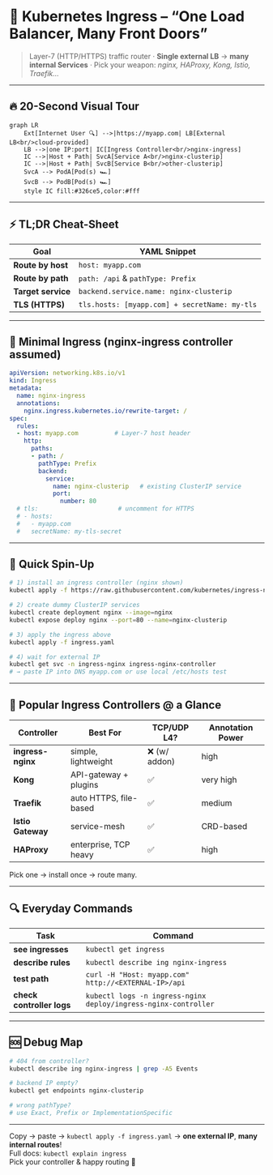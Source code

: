 # 🚪 Kubernetes Ingress – “One Load Balancer, Many Front Doors”  
> Layer-7 (HTTP/HTTPS) traffic router · **Single external LB** → **many internal Services** · Pick your weapon: *nginx, HAProxy, Kong, Istio, Traefik…*

---

## 🔥 20-Second Visual Tour
```mermaid
graph LR
    Ext[Internet User 🔍] -->|https://myapp.com| LB[External LB<br/>cloud-provided]
    LB -->|one IP:port| IC[Ingress Controller<br/>nginx-ingress]
    IC -->|Host + Path| SvcA[Service A<br/>nginx-clusterip]
    IC -->|Host + Path| SvcB[Service B<br/>other-clusterip]
    SvcA --> PodA[Pod(s) 🏎️]
    SvcB --> PodB[Pod(s) 🏎️]
    style IC fill:#326ce5,color:#fff
```

---

## ⚡ TL;DR Cheat-Sheet
| Goal | YAML Snippet |
|------|--------------|
| **Route by host** | `host: myapp.com` |
| **Route by path** | `path: /api` & `pathType: Prefix` |
| **Target service** | `backend.service.name: nginx-clusterip` |
| **TLS (HTTPS)** | `tls.hosts: [myapp.com] + secretName: my-tls` |

---

## 📄 Minimal Ingress (nginx-ingress controller assumed)
```yaml
apiVersion: networking.k8s.io/v1
kind: Ingress
metadata:
  name: nginx-ingress
  annotations:
    nginx.ingress.kubernetes.io/rewrite-target: /
spec:
  rules:
  - host: myapp.com          # Layer-7 host header
    http:
      paths:
      - path: /
        pathType: Prefix
        backend:
          service:
            name: nginx-clusterip   # existing ClusterIP service
            port:
              number: 80
  # tls:                      # uncomment for HTTPS
  # - hosts:
  #   - myapp.com
  #   secretName: my-tls-secret
```

---

## 🚀 Quick Spin-Up
```bash
# 1) install an ingress controller (nginx shown)
kubectl apply -f https://raw.githubusercontent.com/kubernetes/ingress-nginx/controller-v1.10.0/deploy/static/provider/cloud/deploy.yaml

# 2) create dummy ClusterIP services
kubectl create deployment nginx --image=nginx
kubectl expose deploy nginx --port=80 --name=nginx-clusterip

# 3) apply the ingress above
kubectl apply -f ingress.yaml

# 4) wait for external IP
kubectl get svc -n ingress-nginx ingress-nginx-controller
# → paste IP into DNS myapp.com or use local /etc/hosts test
```

---

## 🎯 Popular Ingress Controllers @ a Glance
| Controller | Best For | TCP/UDP L4? | Annotation Power |
|------------|----------|-------------|------------------|
| **ingress-nginx** | simple, lightweight | ❌ (w/ addon) | high |
| **Kong** | API-gateway + plugins | ✅ | very high |
| **Traefik** | auto HTTPS, file-based | ✅ | medium |
| **Istio Gateway** | service-mesh | ✅ | CRD-based |
| **HAProxy** | enterprise, TCP heavy | ✅ | high |

Pick one → install once → route many.

---

## 🔍 Everyday Commands
| Task | Command |
|------|---------|
| **see ingresses** | `kubectl get ingress` |
| **describe rules** | `kubectl describe ing nginx-ingress` |
| **test path** | `curl -H "Host: myapp.com" http://<EXTERNAL-IP>/api` |
| **check controller logs** | `kubectl logs -n ingress-nginx deploy/ingress-nginx-controller` |

---

## 🆘 Debug Map
```bash
# 404 from controller?
kubectl describe ing nginx-ingress | grep -A5 Events

# backend IP empty?
kubectl get endpoints nginx-clusterip

# wrong pathType?
# use Exact, Prefix or ImplementationSpecific
```

---

Copy → paste → `kubectl apply -f ingress.yaml` → **one external IP**, **many internal routes**!  
Full docs: `kubectl explain ingress`  
Pick your controller & happy routing 🚪
```
